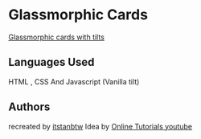 # Glassmorphic Cards

[Glassmorphic cards with tilts](https://itstanbtw.github.io/glassmorphictilt/)

## Languages Used

HTML , CSS And Javascript (Vanilla tilt)

## Authors

recreated by [itstanbtw](https://twitter.com/itstanbtw)
Idea by [Online Tutorials youtube](https://www.youtube.com/channel/UCbwXnUipZsLfUckBPsC7Jog)
